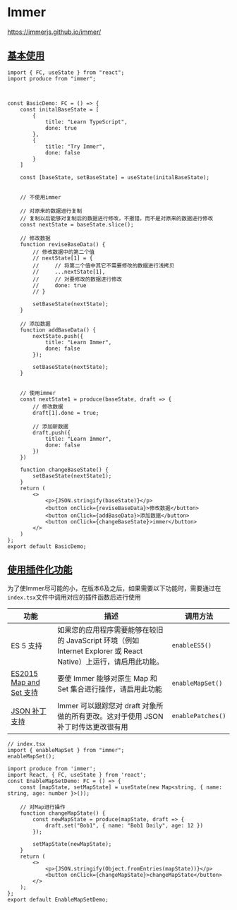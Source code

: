 # Immer

<https://immerjs.github.io/immer/>

## [基本使用](https://immerjs.github.io/immer/zh-CN/)

```tsx
import { FC, useState } from "react";
import produce from "immer";



const BasicDemo: FC = () => {
    const initalBaseState = [
        {
            title: "Learn TypeScript",
            done: true
        },
        {
            title: "Try Immer",
            done: false
        }
    ]

    const [baseState, setBaseState] = useState(initalBaseState);


    // 不使用immer
    
    // 对原来的数据进行复制
    // 复制以后能够对复制后的数据进行修改，不报错，而不是对原来的数据进行修改
    const nextState = baseState.slice();

    // 修改数据
    function reviseBaseData() {
        // 修改数据中的第二个值
        // nextState[1] = {
        //     // 将第二个值中其它不需要修改的数据进行浅拷贝
        //     ...nextState[1],
        //     // 对要修改的数据进行修改
        //     done: true
        // }

        setBaseState(nextState);
    }

    // 添加数据
    function addBaseData() {
        nextState.push({
            title: "Learn Immer",
            done: false
        });

        setBaseState(nextState);
    }


    // 使用immer
    const nextState1 = produce(baseState, draft => {
        // 修改数据
        draft[1].done = true;

        // 添加新数据
        draft.push({
            title: "Learn Immer",
            done: false
        })
    })

    function changeBaseState() {
        setBaseState(nextState1);
    }
    return (
        <>
            <p>{JSON.stringify(baseState)}</p>
            <button onClick={reviseBaseData}>修改数据</button>
            <button onClick={addBaseData}>添加数据</button>
            <button onClick={changeBaseState}>immer</button>
        </>
    )
};
export default BasicDemo;
```

## [使用插件化功能](https://immerjs.github.io/immer/zh-CN/installation)

为了使Immer尽可能的小，在版本6及之后，如果需要以下功能时，需要通过在`index.tsx`文件中调用对应的插件函数后进行使用

| 功能                                                         | 描述                                                         | 调用方法          |
| ------------------------------------------------------------ | ------------------------------------------------------------ | ----------------- |
| ES 5 支持                                                    | 如果您的应用程序需要能够在较旧的 JavaScript 环境（例如 Internet Explorer 或 React Native）上运行，请启用此功能。 | `enableES5()`     |
| [ES2015 Map and Set 支持](https://immerjs.github.io/immer/zh-CN/complex-objects) | 要使 Immer 能够对原生 Map 和 Set 集合进行操作，请启用此功能  | `enableMapSet()`  |
| [JSON 补丁 支持](https://immerjs.github.io/immer/zh-CN/patches) | Immer 可以跟踪您对 draft 对象所做的所有更改。这对于使用 JSON 补丁时传达更改很有用 | `enablePatches()` |

``` tsx
// index.tsx
import { enableMapSet } from "immer";
enableMapSet();

```

```tsx
import produce from 'immer';
import React, { FC, useState } from 'react';
const EnableMapSetDemo: FC = () => {
    const [mapState, setMapState] = useState(new Map<string, { name: string, age: number }>());

    // 对Map进行操作
    function changeMapState() {
        const newMapState = produce(mapState, draft => {
            draft.set("Bob1", { name: "Bob1 Daily", age: 12 })
        });

        setMapState(newMapState);
    }
    return (
        <>
            <p>{JSON.stringify(Object.fromEntries(mapState))}</p>
            <button onClick={changeMapState}>changeMapState</button>
        </>
    );
};
export default EnableMapSetDemo;
```

